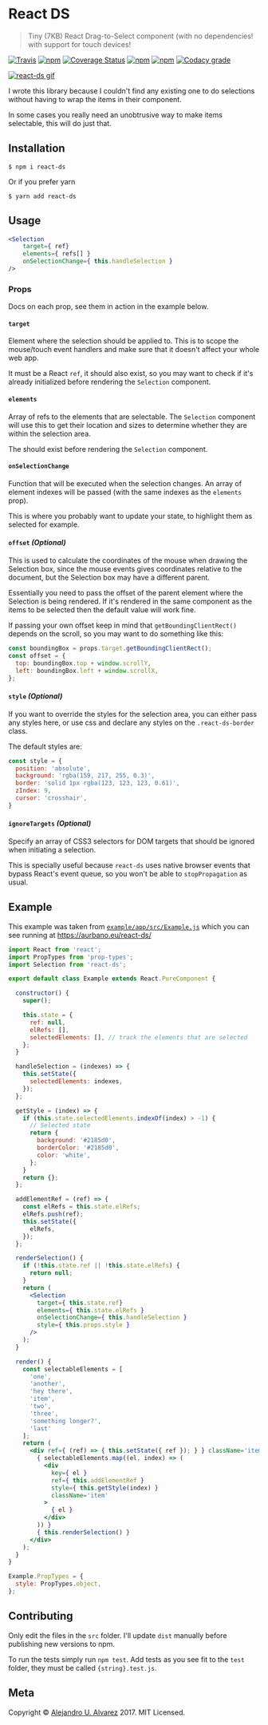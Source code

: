 # React DS
> Tiny (7KB) React Drag-to-Select component (with no dependencies! with support for touch devices!

[![Travis](https://img.shields.io/travis/aurbano/react-ds.svg)](https://travis-ci.org/aurbano/react-ds)
[![npm](https://img.shields.io/npm/v/react-ds.svg)](https://www.npmjs.com/package/react-ds)
[![Coverage Status](https://coveralls.io/repos/github/aurbano/react-ds/badge.svg?branch=master)](https://coveralls.io/github/aurbano/react-ds?branch=master)
[![npm](https://img.shields.io/npm/dm/react-ds.svg)](https://www.npmjs.com/package/react-ds)
[![npm](https://img.shields.io/npm/l/react-ds.svg)](https://www.npmjs.com/package/react-ds)
[![Codacy grade](https://img.shields.io/codacy/grade/e2589a609bdc4c56bd49c232a65dab4e.svg)](https://www.codacy.com/app/aurbano/react-ds)

[![react-ds gif](https://thumbs.gfycat.com/FatYellowKid-size_restricted.gif)](https://gfycat.com/gifs/detail/fatyellowkid)

I wrote this library because I couldn't find any existing one to do selections without having to wrap the items in their component.

In some cases you really need an unobtrusive way to make items selectable, this will do just that.


## Installation

```console
$ npm i react-ds
```
Or if you prefer yarn
```console
$ yarn add react-ds
```

## Usage

```jsx
<Selection
    target={ ref}
    elements={ refs[] }
    onSelectionChange={ this.handleSelection }
/>
```

### Props

Docs on each prop, see them in action in the example below.

#### `target`

Element where the selection should be applied to. This is to scope the mouse/touch event handlers and make sure that it doesn't affect your whole web app.

It must be a React `ref`, it should also exist, so you may want to check if it's already initialized before rendering the `Selection` component.

#### `elements`

Array of refs to the elements that are selectable. The `Selection` component will use this to get their location and sizes to determine whether they are within the selection area.

The should exist before rendering the `Selection` component.

#### `onSelectionChange`

Function that will be executed when the selection changes. An array of element indexes will be passed (with the same indexes as the `elements` prop).

This is where you probably want to update your state, to highlight them as selected for example.

#### `offset` *(Optional)*

This is used to calculate the coordinates of the mouse when drawing the Selection box, since the mouse events gives coordinates relative to the document, but the Selection box may have a different parent.

Essentially you need to pass the offset of the parent element where the Selection is being rendered. If it's rendered in the same component as the items to be selected then the default value will work fine.

If passing your own offset keep in mind that `getBoundingClientRect()` depends on the scroll, so you may want to do something like this:

```js
const boundingBox = props.target.getBoundingClientRect();
const offset = {
  top: boundingBox.top + window.scrollY,
  left: boundingBox.left + window.scrollX,
};
```

#### `style` *(Optional)*

If you want to override the styles for the selection area, you can either pass any styles here, or use css and declare any styles on the `.react-ds-border` class.

The default styles are:

```js
const style = {
  position: 'absolute',
  background: 'rgba(159, 217, 255, 0.3)',
  border: 'solid 1px rgba(123, 123, 123, 0.61)',
  zIndex: 9,
  cursor: 'crosshair',
}
```

#### `ignoreTargets` *(Optional)*

Specify an array of CSS3 selectors for DOM targets that should be ignored when initiating a selection.

This is specially useful because `react-ds` uses native browser events that bypass React's event queue, so you won't be able to `stopPropagation` as usual.

## Example

This example was taken from [`example/app/src/Example.js`](https://github.com/aurbano/react-ds/blob/master/example/app/src/Example.js) which you can see running at https://aurbano.eu/react-ds/

```jsx
import React from 'react';
import PropTypes from 'prop-types';
import Selection from 'react-ds';

export default class Example extends React.PureComponent {

  constructor() {
    super();

    this.state = {
      ref: null,
      elRefs: [],
      selectedElements: [], // track the elements that are selected
    };
  }

  handleSelection = (indexes) => {
    this.setState({
      selectedElements: indexes,
    });
  };

  getStyle = (index) => {
    if (this.state.selectedElements.indexOf(index) > -1) {
      // Selected state
      return {
        background: '#2185d0',
        borderColor: '#2185d0',
        color: 'white',
      };
    }
    return {};
  };

  addElementRef = (ref) => {
    const elRefs = this.state.elRefs;
    elRefs.push(ref);
    this.setState({
      elRefs,
    });
  };

  renderSelection() {
    if (!this.state.ref || !this.state.elRefs) {
      return null;
    }
    return (
      <Selection
        target={ this.state.ref}
        elements={ this.state.elRefs }
        onSelectionChange={ this.handleSelection }
        style={ this.props.style }
      />
    );
  }

  render() {
    const selectableElements = [
      'one',
      'another',
      'hey there',
      'item',
      'two',
      'three',
      'something longer?',
      'last'
    ];
    return (
      <div ref={ (ref) => { this.setState({ ref }); } } className='item-container'>
        { selectableElements.map((el, index) => (
          <div
            key={ el }
            ref={ this.addElementRef }
            style={ this.getStyle(index) }
            className='item'
          >
            { el }
          </div>
        )) }
        { this.renderSelection() }
      </div>
    );
  }
}

Example.PropTypes = {
  style: PropTypes.object,
};
```

## Contributing

Only edit the files in the `src` folder. I'll update `dist` manually before publishing new versions to npm.

To run the tests simply run `npm test`. Add tests as you see fit to the `test` folder, they must be called `{string}.test.js`.

## Meta

Copyright &copy; [Alejandro U. Alvarez](https:/aurbano.eu) 2017. MIT Licensed.

